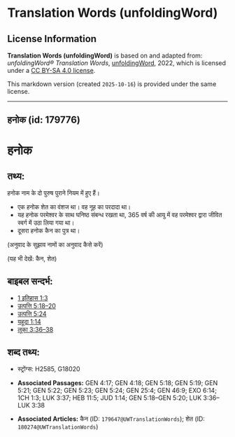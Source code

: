 # Translation Words (unfoldingWord)

## License Information

**Translation Words (unfoldingWord)** is based on and adapted from: _unfoldingWord® Translation Words_, [unfoldingWord](https://unfoldingword.org/utw), 2022, which is licensed under a [CC BY-SA 4.0 license](https://creativecommons.org/licenses/by-sa/4.0/legalcode.en).

This markdown version (created `2025-10-16`) is provided under the same license.



--------------------------------

## हनोक (id: 179776)

हनोक
====

तथ्य:
-----

हनोक नाम के दो पुरुष पुराने नियम में हुए हैं।

* एक हनोक शेत का वंशज था। वह नूह का परदादा था।
* यह हनोक परमेश्वर के साथ घनिष्ठ संबन्ध रखता था, 365 वर्ष की आयु में वह परमेश्वर द्वारा जीवित स्वर्ग में उठा लिया गया था।
* दूसरा हनोक कैन का पुत्र था।

(अनुवाद के सुझाव नामों का अनुवाद कैसे करें)

(यह भी देखें: कैन, शेत)

बाइबल सन्दर्भ:
--------------

* [1 इतिहास 1:3](https://ref.ly/1Chr0:0)
* [उत्पत्ति 5:18–20](https://ref.ly/Gen5:18-Gen5:20)
* [उत्पत्ति 5:24](https://ref.ly/Gen5:24)
* [यहूदा 1:14](https://ref.ly/Jude1:14)
* [लूका 3:36–38](https://ref.ly/Luke3:36-Luke3:38)

शब्द तथ्य:
----------

* स्ट्रोंग्स: H2585, G18020

* **Associated Passages:** GEN 4:17; GEN 4:18; GEN 5:18; GEN 5:19; GEN 5:21; GEN 5:22; GEN 5:23; GEN 5:24; GEN 25:4; GEN 46:9; EXO 6:14; 1CH 1:3; LUK 3:37; HEB 11:5; JUD 1:14; GEN 5:18–GEN 5:20; LUK 3:36–LUK 3:38
* **Associated Articles:** कैन (ID: `179647@UWTranslationWords`); शेत (ID: `180274@UWTranslationWords`)


